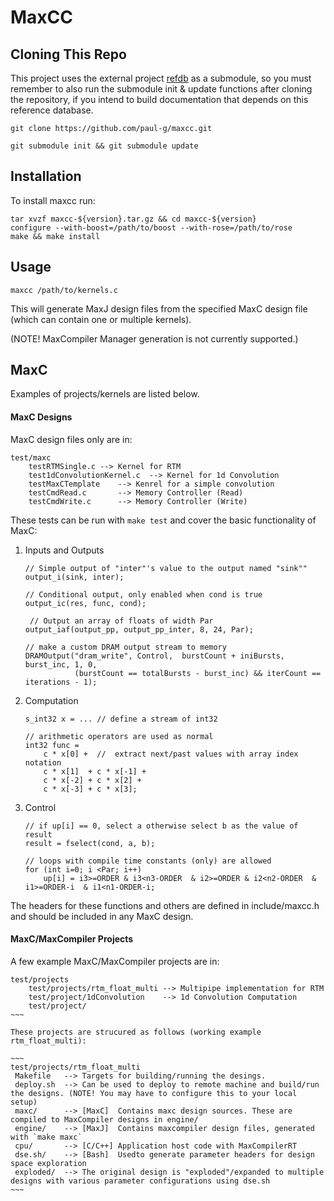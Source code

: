 MaxCC
=====

Cloning This Repo
-----------------

This project uses the external project [refdb](https://github.com/paul-g/refdb) 
as a submodule, so you must remember to also run the submodule init & update functions after
cloning the repository, if you intend to build documentation  that depends on this reference database.

`git clone https://github.com/paul-g/maxcc.git`

`git submodule init && git submodule update`

Installation
------------
To install maxcc run:
~~~~
tar xvzf maxcc-${version}.tar.gz && cd maxcc-${version}
configure --with-boost=/path/to/boost --with-rose=/path/to/rose
make && make install
~~~~

Usage
-----

~~~
maxcc /path/to/kernels.c
~~~

This will generate MaxJ design files from the specified MaxC design file (which can contain one or multiple kernels).

(NOTE! MaxCompiler Manager generation is not currently supported.)

MaxC
----

Examples of projects/kernels are listed below.

#### MaxC Designs

MaxC design files only are in:
~~~
test/maxc
    testRTMSingle.c --> Kernel for RTM
    test1dConvolutionKernel.c  --> Kernel for 1d Convolution
    testMaxCTemplate    --> Kenrel for a simple convolution
    testCmdRead.c       --> Memory Controller (Read)
    testCmdWrite.c      --> Memory Controller (Write)
~~~

These tests can be run with `make test` and cover the basic functionality of MaxC:

 1. Inputs and Outputs
    ~~~
    // Simple output of "inter"'s value to the output named "sink""
    output_i(sink, inter);

    // Conditional output, only enabled when cond is true
    output_ic(res, func, cond);

     // Output an array of floats of width Par
    output_iaf(output_pp, output_pp_inter, 8, 24, Par);

    // make a custom DRAM output stream to memory
    DRAMOutput("dram_write", Control,  burstCount + iniBursts, burst_inc, 1, 0,
               (burstCount == totalBursts - burst_inc) && iterCount == iterations - 1);
    ~~~

 2. Computation
    ~~~
    s_int32 x = ... // define a stream of int32

    // arithmetic operators are used as normal
    int32 func =
        c * x[0] +  //  extract next/past values with array index notation
        c * x[1]  + c * x[-1] +
        c * x[-2] + c * x[2] +
        c * x[-3] + c * x[3];

    ~~~

 3. Control
    ~~~
    // if up[i] == 0, select a otherwise select b as the value of result
    result = fselect(cond, a, b);

    // loops with compile time constants (only) are allowed
    for (int i=0; i <Par; i++)
        up[i] = i3>=ORDER & i3<n3-ORDER  & i2>=ORDER & i2<n2-ORDER  & i1>=ORDER-i  & i1<n1-ORDER-i;
    ~~~

The headers for these functions and others are defined in include/maxcc.h and
should be included in any MaxC design.

#### MaxC/MaxCompiler Projects

A few example MaxC/MaxCompiler projects are in:

~~~~
test/projects
    test/projects/rtm_float_multi --> Multipipe implementation for RTM
    test/project/1dConvolution    --> 1d Convolution Computation
    test/project/
~~~

These projects are strucured as follows (working example rtm_float_multi):

~~~
test/projects/rtm_float_multi
 Makefile   --> Targets for building/running the desings.
 deploy.sh  --> Can be used to deploy to remote machine and build/run the designs. (NOTE! You may have to configure this to your local setup)
 maxc/      --> [MaxC]  Contains maxc design sources. These are compiled to MaxCompiler designs in engine/
 engine/    --> [MaxJ]  Contains maxcompiler design files, generated with `make maxc`
 cpu/       --> [C/C++] Application host code with MaxCompilerRT
 dse.sh/    --> [Bash]  Usedto generate parameter headers for design space exploration
 exploded/  --> The original design is "exploded"/expanded to multiple designs with various parameter configurations using dse.sh
~~~
